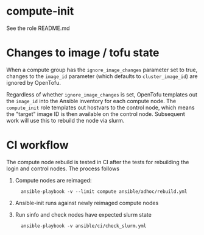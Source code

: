 # compute-init

See the role README.md

# Changes to image / tofu state

When a compute group has the `ignore_image_changes` parameter set to true,
changes to the `image_id` parameter (which defaults to `cluster_image_id`) are
ignored by OpenTofu.

Regardless of whether `ignore_image_changes` is set, OpenTofu templates out the
`image_id` into the Ansible inventory for each compute node. The `compute_init`
role templates out hostvars to the control node, which means the "target" image
ID is then available on the control node. Subsequent work will use this to
rebuild the node via slurm.

# CI workflow

The compute node rebuild is tested in CI after the tests for rebuilding the
login and control nodes. The process follows

1. Compute nodes are reimaged:

         ansible-playbook -v --limit compute ansible/adhoc/rebuild.yml

2. Ansible-init runs against newly reimaged compute nodes

3. Run sinfo and check nodes have expected slurm state

         ansible-playbook -v ansible/ci/check_slurm.yml